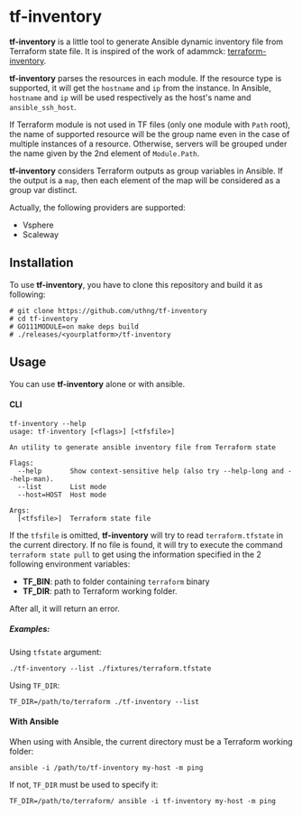# tf-inventory
**tf-inventory** is a little tool to generate Ansible dynamic inventory file from Terraform state file. It is inspired of the work of adammck: [terraform-inventory](https://github.com/adammck/terraform-inventory).

**tf-inventory** parses the resources in each module. If the resource type is supported, it will get the `hostname` and `ip` from the instance. In Ansible, `hostname` and `ip` will be used respectively as the host's name and `ansible_ssh_host`. 

If Terraform module is not used in TF files (only one module with `Path` root), the name of supported resource will be the group name even in the case of multiple instances of a resource. Otherwise, servers will be grouped under the name given by the 2nd element of `Module.Path`.

**tf-inventory** considers Terraform outputs as group variables in Ansible. If the output is a `map`, then each element of the map will be considered as a group var distinct.

Actually, the following providers are supported:
- Vsphere
- Scaleway

## Installation
To use **tf-inventory**, you have to clone this repository and build it as following:
```shell
# git clone https://github.com/uthng/tf-inventory
# cd tf-inventory
# GO111MODULE=on make deps build
# ./releases/<yourplatform>/tf-inventory
```

## Usage
You can use **tf-inventory** alone or with ansible.
#### CLI
```shell
tf-inventory --help
usage: tf-inventory [<flags>] [<tfsfile>]

An utility to generate ansible inventory file from Terraform state

Flags:
  --help       Show context-sensitive help (also try --help-long and --help-man).
  --list       List mode
  --host=HOST  Host mode

Args:
  [<tfsfile>]  Terraform state file
```
If the `tfsfile` is omitted,  **tf-inventory** will try to read `terraform.tfstate` in the current directory. If no file is found, it will try to execute the command `terraform state pull` to get using the information specified in the 2 following environment variables:
- **TF_BIN**: path to folder containing `terraform` binary
- **TF_DIR**: path to Terraform working folder.

After all, it will return an error.

##### Examples:
Using `tfstate` argument:
```shell
./tf-inventory --list ./fixtures/terraform.tfstate
```

Using `TF_DIR`:
```shell
TF_DIR=/path/to/terraform ./tf-inventory --list
```

#### With Ansible
When using with Ansible, the current directory must be a Terraform working folder:
```shell
ansible -i /path/to/tf-inventory my-host -m ping
```
If not, `TF_DIR` must be used to specify it:
```shell
TF_DIR=/path/to/terraform/ ansible -i tf-inventory my-host -m ping
```